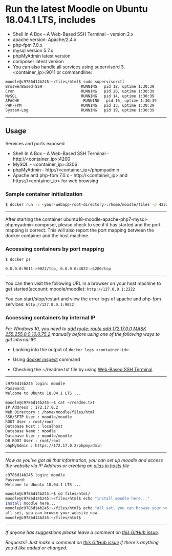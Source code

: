 # Run the latest Moodle on Ubuntu 18.04.1 LTS, includes

- Shell In A Box – A Web-Based SSH Terminal - version 2.x
- apache version: Apache/2.4.x
- php-fpm 7.0.x
- mysql version 5.7.x
- phpMyAdmin latest version
- composer latest version
- You can also handle all services using supervisord 3. <container_ip>:9011 or commandline:

```bash
moodle@c9786d14b245:~/files/html$ sudo supervisorctl
BroswerBased-SSH                 RUNNING   pid 18, uptime 1:30:39
Cron                             RUNNING   pid 20, uptime 1:30:39
MySQL                            RUNNING   pid 14, uptime 1:30:39
APACHE                            RUNNING   pid 15, uptime 1:30:39
PHP-FPM                          RUNNING   pid 13, uptime 1:30:39
System-Log                       RUNNING   pid 19, uptime 1:30:39
```

___

## Usage

Services and ports exposed

- Shell In A Box – A Web-Based SSH Terminal - http://<container_ip>:4200
- MySQL - <container_ip>:3306
- phpMyAdmin - http://<container_ip>/phpmyadmin
- Apache and php-fpm 7.0.x - http://<container_ip> and https://<container_ip> for web browsing

### Sample container initialization

```bash
$ docker run -v <your-webapp-root-directory>:/home/moodle/files -p 4222:4200 -p 9022:9011 --name docker-name -d thomasvan/ubuntu18-moodle-apache-php7-mysql-phpmyadmin-supervisord:latest
```

___

After starting the container ubuntu18-moodle-apache-php7-mysql-phpmyadmin-composer, please check to see if it has started and the port mapping is correct. This will also report the port mapping between the docker container and the host machine.

### Accessing containers by port mapping

```bash
$ docker ps

0.0.0.0:9011->9022/tcp, 0.0.0.0:4022->4200/tcp
```

___

You can then visit the following URL in a browser on your host machine to get started(account: moodle/moodle): `http://127.0.0.1:2222`

You can start/stop/restart and view the error logs of apache and php-fpm services: `http://127.0.0.1:9022`

### Accessing containers by internal IP

_For Windows 10, you need to [add route: route add 172.17.0.0 MASK 255.255.0.0 10.0.75.2](https://forums.docker.com/t/connecting-to-containers-ip-address/18817/13) manually before using one of the following ways to get internal IP:_

- Looking into the output of `docker logs <container-id>`:
- Using [docker inspect](https://docs.docker.com/engine/reference/commandline/inspect/parent-command) command

- Checking the ~/readme.txt file by using [Web-Based SSH Terminal](http://127.0.0.1:2222)

___

```bash
c9786d14b245 login: moodle
Password:
Welcome to Ubuntu 18.04.1 LTS ...

moodle@c9786d14b245:~$ cat ~/readme.txt
IP Address : 172.17.0.2
Web Directory : /home/moodle/files/html
SSH/SFTP User : moodle/moodle
ROOT User : root/root
Database Host : localhost
Database Name : moodle
Database User : moodle/moodle
DB ROOT User : root/root 
phpMyAdmin : https://172.17.0.2/phpmyadmin
```

___

_Now as you've got all that information, you can set up moodle and access the website via IP Address or creating an [alias in hosts](https://support.rackspace.com/how-to/modify-your-hosts-file/) file_

```bash
c9786d14b245 login: moodle
Password:
Welcome to Ubuntu 18.04.1 LTS ...

moodle@c9786d14b245:~$ cd files/html/
moodle@c9786d14b245:~/files/html$ echo "install moodle here..."
install moodle here...
moodle@c9786d14b245:~/files/html$ echo "all set, you can browse your website now"
all set, you can browse your website now
moodle@c9786d14b245:~/files/html$ 
   ```

___

_If anyone has suggestions please leave a comment on [this GitHub issue](https://github.com/thomasvan/ubuntu18-moodle-apache-php7/issues/2)._

_Requests? Just make a comment on [this GitHub issue](https://github.com/thomasvan/ubuntu18-moodle-apache-php7/issues/1) if there's anything you'd like added or changed._